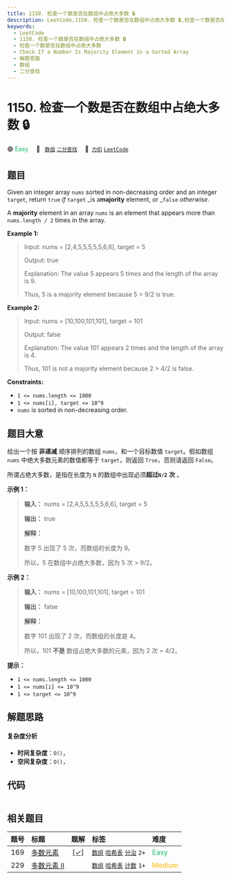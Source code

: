 ```yaml
---
title: 1150. 检查一个数是否在数组中占绝大多数 🔒
description: LeetCode,1150. 检查一个数是否在数组中占绝大多数 🔒,检查一个数是否在数组中占绝大多数,Check If a Number Is Majority Element in a Sorted Array,解题思路,数组,二分查找
keywords:
  - LeetCode
  - 1150. 检查一个数是否在数组中占绝大多数 🔒
  - 检查一个数是否在数组中占绝大多数
  - Check If a Number Is Majority Element in a Sorted Array
  - 解题思路
  - 数组
  - 二分查找
---
```


# 1150. 检查一个数是否在数组中占绝大多数 🔒

🟢 <font color=#15bd66>Easy</font>&emsp; 🔖&ensp; [`数组`](/tag/array.md) [`二分查找`](/tag/binary-search.md)&emsp; 🔗&ensp;[`力扣`](https://leetcode.cn/problems/check-if-a-number-is-majority-element-in-a-sorted-array) [`LeetCode`](https://leetcode.com/problems/check-if-a-number-is-majority-element-in-a-sorted-array)

## 题目

Given an integer array `nums` sorted in non-decreasing order and an integer
`target`, return `true` _if_ `target` _is a**majority** element, or _`false`
_otherwise_.

A **majority** element in an array `nums` is an element that appears more than
`nums.length / 2` times in the array.



**Example 1:**

> Input: nums = [2,4,5,5,5,5,5,6,6], target = 5
> 
> Output: true
> 
> Explanation: The value 5 appears 5 times and the length of the array is 9.
> 
> Thus, 5 is a majority element because 5 > 9/2 is true.

**Example 2:**

> Input: nums = [10,100,101,101], target = 101
> 
> Output: false
> 
> Explanation: The value 101 appears 2 times and the length of the array is 4.
> 
> Thus, 101 is not a majority element because 2 > 4/2 is false.

**Constraints:**

  * `1 <= nums.length <= 1000`
  * `1 <= nums[i], target <= 10^9`
  * `nums` is sorted in non-decreasing order.


## 题目大意

给出一个按 **非递减** 顺序排列的数组 `nums`，和一个目标数值 `target`。假如数组 `nums` 中绝大多数元素的数值都等于
`target`，则返回 `True`，否则请返回 `False`。

所谓占绝大多数，是指在长度为 `N` 的数组中出现必须**超过`N/2`** **次** 。

**示例 1：**

> 
> 
> 
> 
> 
> **输入：** nums = [2,4,5,5,5,5,5,6,6], target = 5
> 
> **输出：** true
> 
> **解释：**
> 
> 数字 5 出现了 5 次，而数组的长度为 9。
> 
> 所以，5 在数组中占绝大多数，因为 5 次 > 9/2。
> 
> 

**示例 2：**

> 
> 
> 
> 
> 
> **输入：** nums = [10,100,101,101], target = 101
> 
> **输出：** false
> 
> **解释：**
> 
> 数字 101 出现了 2 次，而数组的长度是 4。
> 
> 所以，101 **不是** 数组占绝大多数的元素，因为 2 次 = 4/2。
> 
> 

**提示：**

  * `1 <= nums.length <= 1000`
  * `1 <= nums[i] <= 10^9`
  * `1 <= target <= 10^9`


## 解题思路

#### 复杂度分析

- **时间复杂度**：`O()`，
- **空间复杂度**：`O()`，

## 代码

```javascript

```

## 相关题目

<!-- prettier-ignore -->
| 题号 | 标题 | 题解 | 标签 | 难度 |
| :------: | :------ | :------: | :------ | :------ |
| 169 | [多数元素](https://leetcode.com/problems/majority-element) | [[✓]](/problem/0169.md) |  [`数组`](/tag/array.md) [`哈希表`](/tag/hash-table.md) [`分治`](/tag/divide-and-conquer.md) `2+` | <font color=#15bd66>Easy</font> |
| 229 | [多数元素 II](https://leetcode.com/problems/majority-element-ii) |  |  [`数组`](/tag/array.md) [`哈希表`](/tag/hash-table.md) [`计数`](/tag/counting.md) `1+` | <font color=#ffb800>Medium</font> |